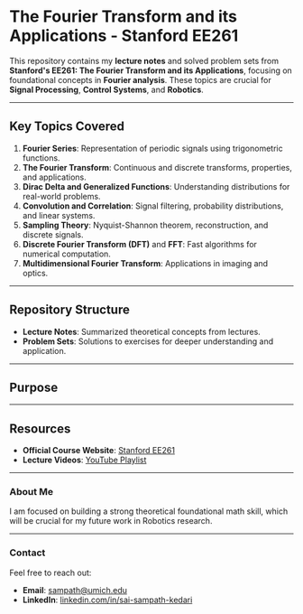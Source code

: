 # The Fourier Transform and its Applications - Stanford EE261

This repository contains my **lecture notes** and solved problem sets from **Stanford's EE261: The Fourier Transform and its Applications**, focusing on foundational concepts in **Fourier analysis**. These topics are crucial for **Signal Processing**, **Control Systems**, and **Robotics**.

---

## **Key Topics Covered**

1. **Fourier Series**: Representation of periodic signals using trigonometric functions.  
2. **The Fourier Transform**: Continuous and discrete transforms, properties, and applications.  
3. **Dirac Delta and Generalized Functions**: Understanding distributions for real-world problems.  
4. **Convolution and Correlation**: Signal filtering, probability distributions, and linear systems.  
5. **Sampling Theory**: Nyquist-Shannon theorem, reconstruction, and discrete signals.  
6. **Discrete Fourier Transform (DFT)** and **FFT**: Fast algorithms for numerical computation.  
7. **Multidimensional Fourier Transform**: Applications in imaging and optics.  

---

## **Repository Structure**

- **Lecture Notes**: Summarized theoretical concepts from lectures.  
- **Problem Sets**: Solutions to exercises for deeper understanding and application.  

---

## **Purpose**


---

## **Resources**

- **Official Course Website**: [Stanford EE261](https://see.stanford.edu/course/ee261)  
- **Lecture Videos**: [YouTube Playlist](https://youtube.com/playlist?list=PLB24BC7956EE040CD)  

---

### **About Me**

I am focused on building a strong theoretical foundational math skill, which will be crucial for my future work in Robotics research.

---

### **Contact**

Feel free to reach out:  
- **Email**: sampath@umich.edu  
- **LinkedIn**: [linkedin.com/in/sai-sampath-kedari](https://www.linkedin.com/in/sai-sampath-kedari)
